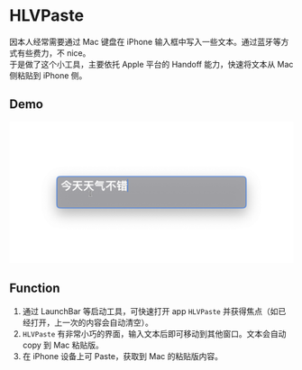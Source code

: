 # HLVPaste

因本人经常需要通过 Mac 键盘在 iPhone 输入框中写入一些文本。通过蓝牙等方式有些费力，不 nice。  
于是做了这个小工具，主要依托 Apple 平台的 Handoff 能力，快速将文本从 Mac 侧粘贴到 iPhone 侧。

## Demo

![demo](./demo.png)

## Function

1. 通过 LaunchBar 等启动工具，可快速打开 app `HLVPaste` 并获得焦点（如已经打开，上一次的内容会自动清空）。
2. `HLVPaste` 有非常小巧的界面，输入文本后即可移动到其他窗口。文本会自动 copy 到 Mac 粘贴版。
2. 在 iPhone 设备上可 Paste，获取到 Mac 的粘贴版内容。
